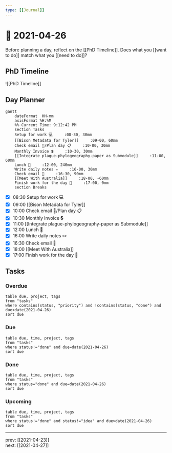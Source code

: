 ```yaml
---
type: [[Journal]]
---
```


# 📆 2021-04-26

Before planning a day, reflect on the [[PhD Timeline]]. Does what you [[want to do]] match what you [[need to do]]?

## PhD Timeline

![[PhD Timeline]]

## Day Planner
```mermaid
gantt
    dateFormat  HH-mm
    axisFormat %H:%M
    %% Current Time: 9:12:42 PM
    section Tasks
    Setup for work 💻     :08-30, 30mm
    [[Bison Metadata for Tyler]]     :09-00, 60mm
    Check email 📧/Plan day 📋     :10-00, 30mm
    Monthly Invoice 💲     :10-30, 30mm
    [[Integrate plague-phylogeography-paper as Submodule]]     :11-00, 60mm
    Lunch 🍙     :12-00, 240mm
    Write daily notes ✏️     :16-00, 30mm
    Check email 📧     :16-30, 90mm
    [[Meet With Australia]]     :18-00, -60mm
    Finish work for the day 🎉     :17-00, 0mm
    section Breaks

```

- [x] 08:30 Setup for work 💻
- [x] 09:00 [[Bison Metadata for Tyler]]
- [x] 10:00 Check email 📧/Plan day 📋
- [x] 10:30 Monthly Invoice 💲
- [x] 11:00 [[Integrate plague-phylogeography-paper as Submodule]]
- [x] 12:00 Lunch 🍙
- [x] 16:00 Write daily notes ✏️
- [x] 16:30 Check email 📧
- [x] 18:00 [[Meet With Australia]]
- [x] 17:00 Finish work for the day 🎉

## Tasks

### Overdue

```dataview
table due, project, tags
from "tasks"
where contains(status, "priority") and !contains(status, "done") and due<date(2021-04-26)
sort due
```


### Due

```dataview
table due, time, project, tags
from "tasks"
where status!="done" and due=date(2021-04-26)
sort due
```

### Done

```dataview
table due, time, project, tags
from "tasks"
where status="done" and due=date(2021-04-26)
sort due
```

### Upcoming

```dataview
table due, time, project, tags
from "tasks"
where status!="done" and status!="idea" and due>date(2021-04-26)
sort due
```

---

prev: [[2021-04-23]]  
next: [[2021-04-27]]  